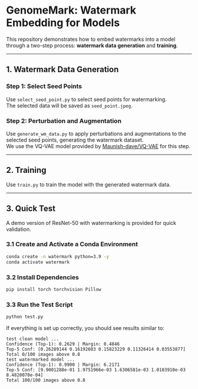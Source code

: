 # GenomeMark: Watermark Embedding for Models

This repository demonstrates how to embed watermarks into a model through a two-step process: **watermark data generation** and **training**.

---

## 1. Watermark Data Generation

### Step 1: Select Seed Points  
Use `select_seed_point.py` to select seed points for watermarking.  
The selected data will be saved as `seed_point.jpeg`.

### Step 2: Perturbation and Augmentation  
Use `generate_wm_data.py` to apply perturbations and augmentations to the selected seed points, generating the watermark dataset.  
We use the VQ-VAE model provided by [Maunish-dave/VQ-VAE](https://github.com/Maunish-dave/VQ-VAE) for this step.

---

## 2. Training

Use `train.py` to train the model with the generated watermark data.

---

## 3. Quick Test

A demo version of ResNet-50 with watermarking is provided for quick validation.

### 3.1 Create and Activate a Conda Environment
```bash
conda create -n watermark python=3.9 -y
conda activate watermark
````

### 3.2 Install Dependencies

```bash
pip install torch torchvision Pillow
```

### 3.3 Run the Test Script

```bash
python test.py
```

If everything is set up correctly, you should see results similar to:

```
test clean model ...
Confidence (Top-1): 0.2629 | Margin: 0.4846
Top-5 Conf: [0.26289144 0.16192603 0.15823229 0.11326414 0.03553877]
Total 0/100 images above 0.8
test watermarked model ...
Confidence (Top-1): 0.9900 | Margin: 6.2171
Top-5 Conf: [9.9001288e-01 1.9751966e-03 1.6306581e-03 1.0103910e-03 8.4820070e-04]
Total 100/100 images above 0.8
```
